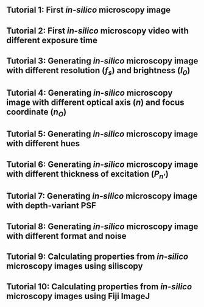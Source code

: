 ## Tutorial 1: First *in-silico* microscopy image

## Tutorial 2: First *in-silico* microscopy video with different exposure time

## Tutorial 3: Generating *in-silico* microscopy image with different resolution (*f<sub>s</sub>*) and brightness (*I<sub>0</sub>*)

## Tutorial 4: Generating *in-silico* microscopy image with different optical axis (*n*) and focus coordinate (*n<sub>O</sub>*) 

## Tutorial 5: Generating *in-silico* microscopy image with different hues

## Tutorial 6: Generating *in-silico* microscopy image with different thickness of excitation (*P<sub>n'</sub>*) 

## Tutorial 7: Generating *in-silico* microscopy image with depth-variant PSF

## Tutorial 8: Generating *in-silico* microscopy image with different format and noise

## Tutorial 9: Calculating properties from *in-silico* microscopy images using siliscopy

## Tutorial 10: Calculating properties from *in-silico* microscopy images using Fiji ImageJ
